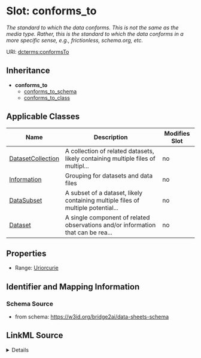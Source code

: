 

# Slot: conforms_to


_The standard to which the data conforms. This is not the same as the media type. Rather, this is the standard to which the data conforms in a more specific sense, e.g., frictionless, schema.org, etc._



URI: [dcterms:conformsTo](dcterms:conformsTo)




## Inheritance

* **conforms_to**
    * [conforms_to_schema](conforms_to_schema.md)
    * [conforms_to_class](conforms_to_class.md)






## Applicable Classes

| Name | Description | Modifies Slot |
| --- | --- | --- |
| [DatasetCollection](DatasetCollection.md) | A collection of related datasets, likely containing multiple files of multipl... |  no  |
| [Information](Information.md) | Grouping for datasets and data files |  no  |
| [DataSubset](DataSubset.md) | A subset of a dataset, likely containing multiple files of multiple potential... |  no  |
| [Dataset](Dataset.md) | A single component of related observations and/or information that can be rea... |  no  |







## Properties

* Range: [Uriorcurie](Uriorcurie.md)





## Identifier and Mapping Information







### Schema Source


* from schema: https://w3id.org/bridge2ai/data-sheets-schema




## LinkML Source

<details>
```yaml
name: conforms_to
description: The standard to which the data conforms. This is not the same as the
  media type. Rather, this is the standard to which the data conforms in a more specific
  sense, e.g., frictionless, schema.org, etc.
from_schema: https://w3id.org/bridge2ai/data-sheets-schema
rank: 1000
slot_uri: dcterms:conformsTo
alias: conforms_to
domain_of:
- Information
range: uriorcurie

```
</details>